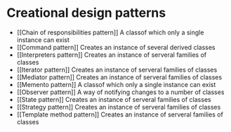 # Creational design patterns

- [[Chain of responsibilities pattern]] 
	A classof which only a single instance can exist
- [[Command pattern]]
	Creates an instance of several derived classes
- [[Interpreters pattern]]
    Creates an instance of serveral families of classes
- [[Iterator pattern]]
    Creates an instance of serveral families of classes
- [[Mediator pattern]]
    Creates an instance of serveral families of classes
- [[Memento pattern]]
	A classof which only a single instance can exist
- [[Observer pattern]]
	A way of notifying changes to  a number of classes
- [[State pattern]]
    Creates an instance of serveral families of classes
- [[Strategy pattern]]
    Creates an instance of serveral families of classes
- [[Template method pattern]]
    Creates an instance of serveral families of classes